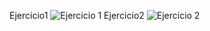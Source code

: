 Ejercicio1
![Ejercicio 1](https://user-images.githubusercontent.com/81200316/196008874-6dc5ceaf-8761-48d7-bc12-357fe5e05b4e.png)
Ejercicio2
![Ejercicio 2](https://user-images.githubusercontent.com/81200316/196009334-21c16251-cf1f-46d4-b3c9-32812a8d5b28.png)
